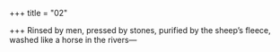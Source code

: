 +++
title = "02"

+++
Rinsed by men, pressed by stones, purified by the sheep’s fleece,
washed like a horse in the rivers—